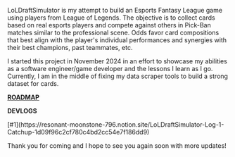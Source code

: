 LoLDraftSimulator is my attempt to build an Esports Fantasy League game using players from League of Legends. The objective is to collect cards based on real esports players and compete against others in Pick-Ban matches similar to the professional scene. Odds favor card compositions that best align with the player's individual performances and synergies with their best champions, past teammates, etc. 

I started this project in November 2024 in an effort to showcase my abilities as a software engineer/game developer and the lessons I learn as I go. Currently, I am in the middle of fixing my data scraper tools to build a strong dataset for cards. 

<b>[ROADMAP](https://www.notion.so/LoLDraftSimulator-Roadmap-1de9f96c2cf7806e8635f00224dfcae4?pvs=4)</b>

<b>DEVLOGS</b>
<p>[#1](https://resonant-moonstone-796.notion.site/LoLDraftSimulator-Log-1-Catchup-1d09f96c2cf780c4bd2cc54e7f186dd9)
</p>
Thank you for coming and I hope to see you again soon with more updates!
